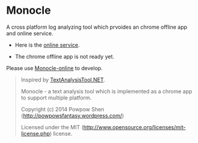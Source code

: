 Monocle
========

A cross platform log analyzing tool which prvoides an chrome offline app and online service.

 - Here is the [online service].

 - The chrome offline app is not ready yet.

Please use [Monocle-online] to develop.

> Inspired by [TextAnalysisTool.NET].
>
> Monocle - a text analysis tool which is implemented as a chrome app to support multiple platform.
>
> Copyright (c) 2014 Powpow Shen (http://powpowsfantasy.wordpress.com/)
>
> Licensed under the MIT (http://www.opensource.org/licenses/mit-license.php) license.

[Monocle-online]: https://github.com/Powpow-Shen/Monocle-online/
[TextAnalysisTool.NET]: http://blogs.msdn.com/b/delay/archive/2007/06/21/powerful-log-file-analysis-for-everyone-releasing-textanalysistool-net.aspx
[online service]: http://powpow-shen.github.io/Monocle-online/

